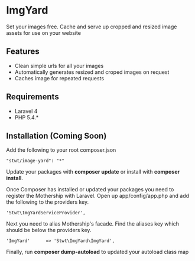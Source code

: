 # ImgYard

Set your images free. Cache and serve up cropped and resized image assets for use on your website

## Features

- Clean simple urls for all your images
- Automatically generates resized and croped images on request
- Caches image for repeated requests

## Requirements

- Laravel 4
- PHP 5.4.*

## Installation (Coming Soon)

Add the following to your root composer.json

    "stwt/image-yard": "*"

Update your packages with __composer update__ or install with __composer install__.

Once Composer has installed or updated your packages you need to register the Mothership with Laravel. Open up app/config/app.php and add the following to the providers key.

    'Stwt\ImgYardServiceProvider',

Next you need to alias Mothership's facade. Find the aliases key which should be below the providers key.

    'ImgYard'      => 'Stwt\ImgYard\ImgYard',

Finally, run __composer dump-autoload__ to updated your autoload class map